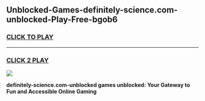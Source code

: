 
## Unblocked-Games-definitely-science.com-unblocked-Play-Free-bgob6
<h3>
<a href="https://premium76.site?title=definitely-science.com-unblocked&ref=18A1">CLICK TO PLAY</a></h3>
<hr>

<h3>
<a href="https://premium76.site?title=definitely-science.com-unblocked&ref=18A1">CLICK 2 PLAY</a>
  
</h3>

<a href="https://premium76.site?title=definitely-science.com-unblocked&ref=18A1"><img src="https://clearcache.store/games.png"></a>


**definitely-science.com-unblocked games unblocked: Your Gateway to Fun and Accessible Online Gaming**
